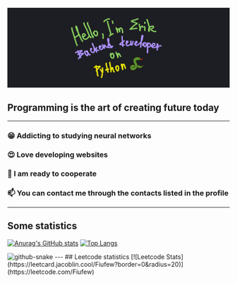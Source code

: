 ![Header](https://github.com/Fiufew/Fiufew/blob/main/assets/picture_my_header.png)

## Programming is the art of creating future today
---
### 😁 Addicting to studying neural networks

### 😍 Love developing websites

### 🫡 I am ready to cooperate

### 📫 You can contact me through the contacts listed in the profile
---
## Some statistics
[![Anurag's GitHub stats](https://github-readme-stats.vercel.app/api?username=Fiufew)](https://github.com/anuraghazra/github-readme-stats)
[![Top Langs](https://github-readme-stats.vercel.app/api/top-langs/?username=Fiufew&layout=compact)](https://github.com/anuraghazra/github-readme-stats)

<picture>
  <source
    media="(prefers-color-scheme: dark)"
    srcset="https://github.com/Fiufew/Fiufew/blob/output/github-contribution-grid-snake-dark.svg"
  />
  <img alt="github-snake" src="github-snake.svg"/>
</picture>
---
## Leetcode statistics
[![Leetcode Stats](https://leetcard.jacoblin.cool/Fiufew?border=0&radius=20)](https://leetcode.com/Fiufew)
